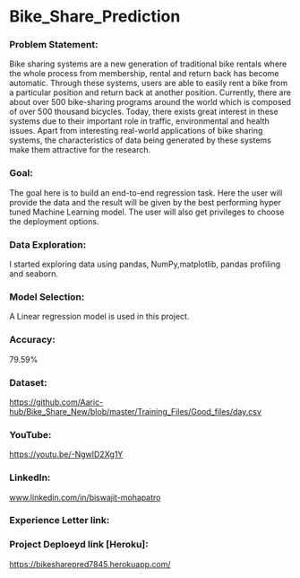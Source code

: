 # Bike_Share_Prediction

### Problem Statement:

Bike sharing systems are a new generation of traditional bike rentals where the whole
process from membership, rental and return back has become automatic. Through these
systems, users are able to easily rent a bike from a particular position and return back at
another position. Currently, there are about over 500 bike-sharing programs around the
world which is composed of over 500 thousand bicycles. Today, there exists great interest in
these systems due to their important role in traffic, environmental and health issues. Apart
from interesting real-world applications of bike sharing systems, the characteristics of data
being generated by these systems make them attractive for the research.


### Goal:

The goal here is to build an end-to-end regression task. Here the user will provide the data
and the result will be given by the best performing hyper tuned Machine Learning model.
The user will also get privileges to choose the deployment options.

### Data Exploration:
I started exploring data using pandas, NumPy,matplotlib, pandas profiling and seaborn.

### Model Selection:
A Linear regression model is used in this project.

### Accuracy:
79.59% 

### Dataset:
  https://github.com/Aaric-hub/Bike_Share_New/blob/master/Training_Files/Good_files/day.csv

### YouTube:
  https://youtu.be/-NgwID2Xg1Y

### LinkedIn:
  www.linkedin.com/in/biswajit-mohapatro

### Experience Letter link:


### Project Deploeyd link [Heroku]:
  https://bikesharepred7845.herokuapp.com/
